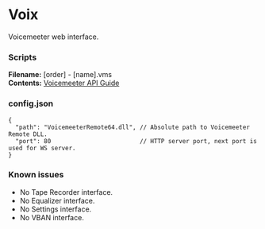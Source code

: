 # Voix
Voicemeeter web interface.

### Scripts

**Filename:** [order] - [name].vms\
**Contents:** [Voicemeeter API Guide](http://vbaudio.jcedeveloppement.com/Download_CABLE/VoicemeeterRemoteAPI.pdf#page=9)

### config.json

```
{
  "path": "VoicemeeterRemote64.dll", // Absolute path to Voicemeeter Remote DLL.
  "port": 80                         // HTTP server port, next port is used for WS server.
}
```

### Known issues

* No Tape Recorder interface.
* No Equalizer interface.
* No Settings interface.
* No VBAN interface.
